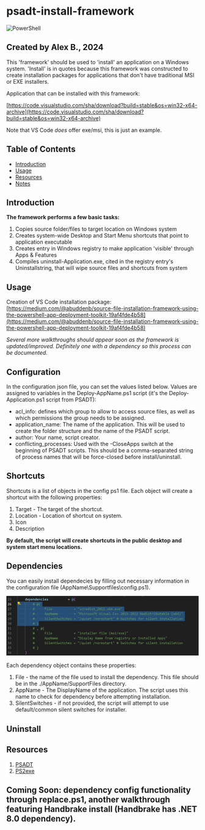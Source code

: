 # psadt-install-framework

![PowerShell](https://img.shields.io/badge/PowerShell-5391FE?logo=powershell&logoColor=white)

## Created by Alex B., 2024

This 'framework' should be used to 'install' an application on a Windows system. 'Install' is in quotes because this framework
was constructed to create installation packages for applications that don't have traditional MSI or EXE installers.

Application that can be installed with this framework:

[https://code.visualstudio.com/sha/download?build=stable&os=win32-x64-archive](https://code.visualstudio.com/sha/download?build=stable&os=win32-x64-archive)

Note that VS Code <i>does</i> offer exe/msi, this is just an example.

## Table of Contents

- [Introduction](#introduction)
- [Usage](#usage)
- [Resources](#resources)
- [Notes](#notes)

## Introduction

<b>The framework performs a few basic tasks:</b>
<ol>
    <li>Copies source folder/files to target location on Windows system</li>
    <li>Creates system-wide Desktop and Start Menu shortcuts that point to application executable</li>
    <li>Creates entry in Windows registry to make application 'visible' through Apps & Features</li>
    <li>Compiles uninstall-Application.exe, cited in the registry entry's Uninstallstring, that will wipe source files and shortcuts from system</li>

</ol>

## Usage

Creation of VS Code installation package: [https://medium.com/@abuddenb/source-file-installation-framework-using-the-powershell-app-deployment-toolkit-19af4fde4b58](https://medium.com/@abuddenb/source-file-installation-framework-using-the-powershell-app-deployment-toolkit-19af4fde4b58)

<i>Several more walkthroughs should appear soon as the framework is updated/improved.</i>
<i>Definitely one with a dependency so this process can be documented.</i>

## Configuration

In the configuration json file, you can set the values listed below. Values are assigned to variables in the Deploy-AppName.ps1 script (it's the Deploy-Application.ps1 script from PSADT):

- acl_info: defines which group to allow to access source files, as well as which permissions the group needs to be assigned.
- application_name: The name of the application. This will be used to create the folder structure and the name of the PSADT script.
- author: Your name, script creator.
- conflicting_processes: Used with the -CloseApps switch at the beginning of PSADT scripts. This should be a comma-separated string of process names that will be force-closed before install/uninstall.

## Shortcuts

Shortcuts is a list of objects in the config ps1 file. Each object will create a shortcut with the following properties:

1. Target - The target of the shortcut.
2. Location - Location of shortcut on system.
3. Icon
4. Description

**By default, the script will create shortcuts in the public desktop and system start menu locations.**

## Dependencies

You can easily install dependecies by filling out necessary information in the configuration file (AppName\Supportfiles\config.ps1).

![vcredist_2022.x64.exe dependency object](img/dependency_obj-01.png)

Each dependency object contains these properties:
1. File - the name of the file used to install the dependency. This file should be in the ./AppName/SupportFiles directory.
2. AppName - The DisplayName of the application. The script uses this name to check for dependency before attempting installation.
3. SilentSwitches - if not provided, the script will attempt to use default/common silent switches for installer.

## Uninstall

## Resources

1. [PSADT](https://psappdeploytoolkit.com/)
2. [PS2exe](https://github.com/MScholtes/PS2EXE)

## Coming Soon: dependency config functionality through replace.ps1, another walkthrough featuring Handbrake install (Handbrake has .NET 8.0 dependency).